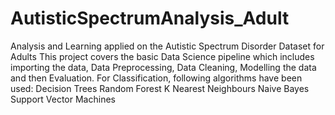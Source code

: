 # AutisticSpectrumAnalysis_Adult
Analysis and Learning applied on the Autistic Spectrum Disorder Dataset for Adults
This project covers the basic Data Science pipeline which includes importing the data, Data Preprocessing, Data Cleaning, Modelling the data and then Evaluation.
For Classification, following algorithms have been used:
 Decision Trees
 Random Forest
 K Nearest Neighbours
 Naive Bayes
 Support Vector Machines
